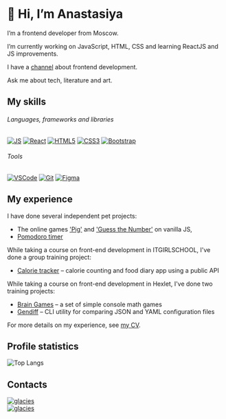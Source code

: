 # 👋 Hi, I’m Anastasiya

I’m a frontend developer from Moscow.

I’m currently working on JavaScript, HTML, CSS and learning ReactJS and JS improvements.

I have a [channel](https://t.me/inspired_to_code) about frontend development.

Ask me about tech, literature and art.

## My skills

###### Languages, frameworks and libraries

[![JS][JS-badge]][JS-url]
[![React][React-badge]][React-url]
[![HTML5][HTML-badge]][HTML-url]
[![CSS3][CSS-badge]][CSS-url]
[![Bootstrap][Bootstrap-badge]][Bootstrap-url]

###### Tools

[![VSCode][VSCode-badge]][VSCode-url]
[![Git][Git-badge]][Git-url]
[![Figma][Figma-badge]][Figma-url]

## My experience

I have done several independent pet projects:
- The online games ['Pig'](https://github.com/AnastasiyaKoltsova/The_Game_Pig) and ['Guess the Number'](https://github.com/AnastasiyaKoltsova/guess_the_number) on vanilla JS,
- [Pomodoro timer](https://github.com/AnastasiyaKoltsova/pomodoro)

While taking a course on front-end development in ITGIRLSCHOOL, I've done a group training project:
- [Calorie tracker](https://github.com/AnastasiyaKoltsova/calorie_tracker) – сalorie counting and food diary app using a public API

While taking a course on front-end development in Hexlet, I've done two training projects:

- [Brain Games](https://github.com/AnastasiyaKoltsova/js-starter-project-44) – a set of simple console math games
- [Gendiff](https://github.com/AnastasiyaKoltsova/frontend-bootcamp-project-46) – CLI utility for comparing JSON and YAML configuration files

For more details on my experience, see [my CV](https://github.com/AnastasiyaKoltsova/my-CV).

## Profile statistics
![Top Langs](https://github-readme-stats.vercel.app/api/top-langs/?username=AnastasiyaKoltsova&layout=compact)

## Contacts
[![glacies][Telegram-badge]][Telegram-url]  
[![glacies][LinkedIn-badge]][LinkedIn-url]

[JS-badge]: https://img.shields.io/badge/JavaScript-000000?style=for-the-badge&logo=javascript
[JS-url]: https://www.w3schools.com/js/

[React-badge]: https://img.shields.io/badge/React-000000?style=for-the-badge&logo=react
[React-url]: https://react.dev

[HTML-badge]: https://img.shields.io/badge/HTML5-000000?style=for-the-badge&logo=html5
[HTML-url]: https://www.w3schools.com/html/

[CSS-badge]: https://img.shields.io/badge/CSS3-000000?style=for-the-badge&logo=css3&logoColor=1572B6
[CSS-url]: https://www.w3schools.com/css/

[Bootstrap-badge]: https://img.shields.io/badge/Bootstrap-000000?style=for-the-badge&logo=bootstrap
[Bootstrap-url]: https://getbootstrap.com

[VSCode-badge]: https://img.shields.io/badge/VSCode-000000?style=flat-square&logo=visualStudioCode&logoColor=007ACC
[VSCode-url]: https://code.visualstudio.com

[Git-badge]: https://img.shields.io/badge/Git-000000?style=flat-square&logo=git
[Git-url]: https://git-scm.com

[Figma-badge]: https://img.shields.io/badge/Figma-000000?style=flat-square&logo=Figma
[Figma-url]: https://www.figma.com/

[Telegram-badge]: https://img.shields.io/badge/Anastasia_Koltsova-ffffff?style=flat-square&logo=Telegram
[Telegram-url]: https://t.me/Anastasia_Koltsova

[LinkedIn-badge]: https://img.shields.io/badge/AnastasiaKoltsova-ffffff?style=flat-square&logo=LinkedIn&logoColor=blue
[LinkedIn-url]: https://www.linkedin.com/in/anastasia-koltsova/
